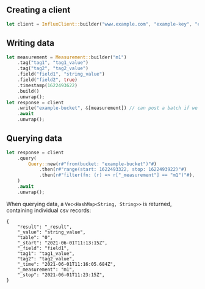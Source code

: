 ## Creating a client
```rust
let client = InfluxClient::builder("www.example.com", "example-key", "example-org").build().unwrap();
```

## Writing data
```rust
let measurement = Measurement::builder("m1")
    .tag("tag1", "tag1_value")
    .tag("tag2", "tag2_value")
    .field("field1", "string_value")
    .field("field2", true)
    .timestamp(1622493622)
    .build()
    .unwrap();
let response = client
    .write("example-bucket", &[measurement]) // can post a batch if we want
    .await
    .unwrap();
```

## Querying data
```rust
let response = client
    .query(
        Query::new(r#"from(bucket: "example-bucket")"#)
            .then(r#"range(start: 1622493322, stop: 1622493922)"#)
            .then(r#"filter(fn: (r) => r["_measurement"] == "m1")"#),
    )
    .await
    .unwrap();
```
When querying data, a `Vec<HashMap<String, String>>` is returned, containing individual csv records:
```
{
    "result": "_result",
    "_value": "string_value",
    "table": "0",
    "_start": "2021-06-01T11:13:15Z",
    "_field": "field1",
    "tag1": "tag1_value",
    "tag2": "tag2_value",
    "_time": "2021-06-01T11:16:05.684Z",
    "_measurement": "m1",
    "_stop": "2021-06-01T11:23:15Z",
}
```